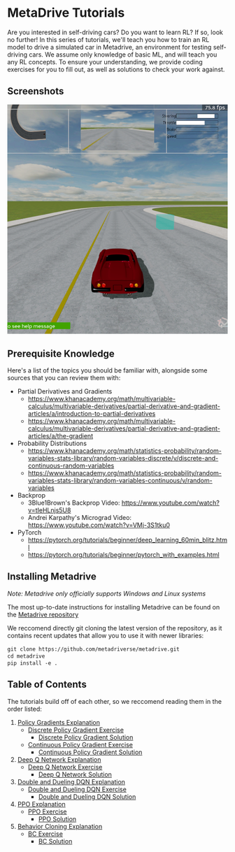 # MetaDrive Tutorials

Are you interested in self-driving cars? Do you want to learn RL? 
If so, look no further! 
In this series of tutorials, we'll teach you how to train an RL model to drive a simulated car in Metadrive, an environment for testing self-driving cars.
We assume only knowledge of basic ML, and will teach you any RL concepts.
To ensure your understanding, we provide coding exercises for you to fill out, as well as solutions to check your work against.

## Screenshots


![Car Driving](./assets/driving.png)

## Prerequisite Knowledge
Here's a list of the topics you should be familiar with, alongside some sources that you can review them with: 
* Partial Derivatives and Gradients
    * https://www.khanacademy.org/math/multivariable-calculus/multivariable-derivatives/partial-derivative-and-gradient-articles/a/introduction-to-partial-derivatives
    * https://www.khanacademy.org/math/multivariable-calculus/multivariable-derivatives/partial-derivative-and-gradient-articles/a/the-gradient
* Probability Distributions
    * https://www.khanacademy.org/math/statistics-probability/random-variables-stats-library/random-variables-discrete/v/discrete-and-continuous-random-variables
    * https://www.khanacademy.org/math/statistics-probability/random-variables-stats-library/random-variables-continuous/v/random-variables
* Backprop
    * 3Blue1Brown's Backprop Video: https://www.youtube.com/watch?v=tIeHLnjs5U8
    * Andrei Karpathy's Micrograd Video: https://www.youtube.com/watch?v=VMj-3S1tku0 
* PyTorch
    * https://pytorch.org/tutorials/beginner/deep_learning_60min_blitz.html
    * https://pytorch.org/tutorials/beginner/pytorch_with_examples.html



## Installing Metadrive

*Note: Metadrive only officially supports Windows and Linux systems*

The most up-to-date instructions for installing Metadrive can be found on the [Metadrive repository](https://github.com/metadriverse/metadrive) 

We reccomend directly git cloning the latest version of the repository, as it contains recent updates that allow you to use it with newer libraries:

```
git clone https://github.com/metadriverse/metadrive.git
cd metadrive
pip install -e .
```

## Table of Contents

The tutorials build off of each other, so we reccomend reading them in the order listed:

1. [Policy Gradients Explanation](./PolicyGradient/policygradient.ipynb)
    * [Discrete Policy Gradient Exercise](./PolicyGradient/policygradient_discrete_exercise.ipynb)
        * [Discrete Policy Gradient Solution](./PolicyGradient/policygradient_discrete_solution.ipynb)
    * [Continuous Policy Gradient Exercise](./PolicyGradient/policygradient_continuous_exercise.ipynb)
        * [Continuous Policy Gradient Solution](./PolicyGradient/policygradient_continuous_solution.ipynb)
2. [Deep Q Network Explanation](./DQN/dqn.ipynb)
    * [Deep Q Network Exercise](./DQN/dqn_exercise.ipynb)
        * [Deep Q Network Solution](./DQN/dqn_solution.ipynb)
3. [Double and Dueling DQN Explanation](./DQN/double_and_dueling_dqn.ipynb)
    * [Double and Dueling DQN Exercise](./DQN/double_dueling_dqn_exercise.ipynb)
        * [Double and Dueling DQN Solution](./DQN/double_dueling_dqn_solution.ipynb)
4. [PPO Explanation](./PPO/ppo.ipynb)
    * [PPO Exercise](./PPO/ppo_exercise.ipynb)
        * [PPO Solution](./PPO/ppo_solution.ipynb)
5. [Behavior Cloning Explanation](./BC/bc.ipynb)
    * [BC Exercise](./BC/bc_exercise.ipynb)
        * [BC Solution](./BC_solution.ipynb)
